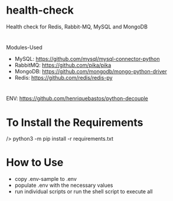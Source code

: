 # health-check
Health check for  Redis, Rabbit-MQ, MySQL and MongoDB

# 
Modules-Used
- MySQL:    https://github.com/mysql/mysql-connector-python
- RabbitMQ: https://github.com/pika/pika
- MongoDB:  https://github.com/mongodb/mongo-python-driver
- Redis:    https://github.com/redis/redis-py
#
ENV:      https://github.com/henriquebastos/python-decouple

# To Install the Requirements 

/> python3 -m pip install -r requirements.txt

# How to Use
- copy .env-sample to .env
- populate .env with the necessary values
- run individual scripts or run the shell script to execute all